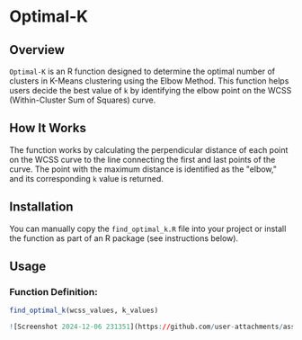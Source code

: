 # Optimal-K

## Overview
`Optimal-K` is an R function designed to determine the optimal number of clusters in K-Means clustering using the Elbow Method. This function helps users decide the best value of `k` by identifying the elbow point on the WCSS (Within-Cluster Sum of Squares) curve.

## How It Works
The function works by calculating the perpendicular distance of each point on the WCSS curve to the line connecting the first and last points of the curve. The point with the maximum distance is identified as the "elbow," and its corresponding `k` value is returned.

## Installation
You can manually copy the `find_optimal_k.R` file into your project or install the function as part of an R package (see instructions below).

## Usage
### Function Definition:
```R
find_optimal_k(wcss_values, k_values)

![Screenshot 2024-12-06 231351](https://github.com/user-attachments/assets/8f8d667e-33d9-4079-ae00-a3d5d0bd241c)


